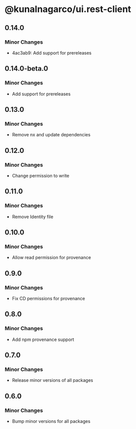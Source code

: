 # @kunalnagarco/ui.rest-client

## 0.14.0

### Minor Changes

- 4ac3ab9: Add support for prereleases

## 0.14.0-beta.0

### Minor Changes

- Add support for prereleases

## 0.13.0

### Minor Changes

- Remove nx and update dependencies

## 0.12.0

### Minor Changes

- Change permission to write

## 0.11.0

### Minor Changes

- Remove Identity file

## 0.10.0

### Minor Changes

- Allow read permission for provenance

## 0.9.0

### Minor Changes

- Fix CD permissions for provenance

## 0.8.0

### Minor Changes

- Add npm provenance support

## 0.7.0

### Minor Changes

- Release minor versions of all packages

## 0.6.0

### Minor Changes

- Bump minor versions for all packages

